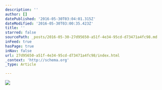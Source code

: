 ```yaml
---
description: ''
author: []
datePublished: '2016-05-30T03:04:01.315Z'
dateModified: '2016-05-30T03:00:35.423Z'
title: ''
starred: false
sourcePath: _posts/2016-05-30-27d95650-a51f-4e34-95cd-d73471a4fc98.md
inFeed: true
hasPage: true
inNav: false
url: 27d95650-a51f-4e34-95cd-d73471a4fc98/index.html
_context: 'http://schema.org'
_type: Article

---
```

![](https://the-grid-user-content.s3-us-west-2.amazonaws.com/55de9be8-28c7-4cf7-91f5-81f650beaf95.jpg)
